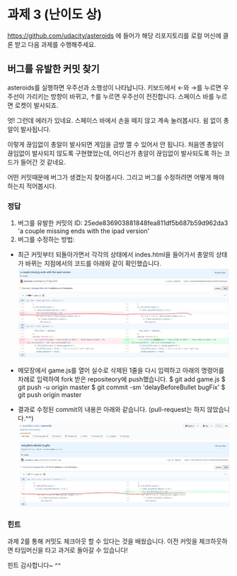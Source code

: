 # 과제 3 (난이도 상)

https://github.com/udacity/asteroids 에 들어가 해당 리포지토리를 로컬 머신에 클론 받고 다음 과제를 수행해주세요.

## 버그를 유발한 커밋 찾기

asteroids를 실행하면 우주선과 소행성이 나타납니다. 키보드에서 ←와 →를 누르면 우주선이 가리키는 방향이 바뀌고, ↑를 누르면 우주선이 전진합니다. 스페이스 바를 누르면 로켓이 발사되죠. 

엇! 그런데 에러가 있네요. 스페이스 바에서 손을 떼지 않고 계속 눌러봅시다. 쉼 없이 총알이 발사됩니다. 

이렇게 끊임없이 총알이 발사되면 게임을 금방 깰 수 있어서 안 됩니다. 처음엔 총알이 끊임없이 발사되지 않도록 구현했었는데, 어디선가 총알이 끊임없이 발사되도록 하는 코드가 들어간 것 같네요.

어떤 커밋때문에 버그가 생겼는지 찾아봅시다. 그리고 버그를 수정하려면 어떻게 해야 하는지 적어봅시다.

### 정답

1. 버그를 유발한 커밋의 ID: 25ede836903881848fea811df5b687b59d962da3 'a couple missing ends with the ipad version'
2. 버그를 수정하는 방법: 
  - 최근 커밋부터 되돌아가면서 각각의 상태에서 indes.html을 들어가서 총알의 상태가 바뀌는 지점에서의 코드를 아래와 같이 확인했습니다. 
![asteroids-bug](../resources/bugFound.JPG)

  - 메모장에서 game.js를 열어 실수로 삭제된 1줄을 다시 입력하고 아래의 명령어를 차례로 입력하여 fork 받은 repositeory에 push했습니다. 
   $ git add game.js
   $ git push -u origin master
   $ git commit -sm 'delayBeforeBullet bugFix'
   $ git push origin master
  - 결과로 수정된 commit의 내용은 아래와 같습니다. (pull-request는 하지 않았습니다.^^)  
![asteroids-bug](../resources/bugFixed.JPG)
  
### 힌트
과제 2를 통해 커밋도 체크아웃 할 수 있다는 것을 배웠습니다. 이전 커밋을 체크하웃하면 타임머신을 타고 과거로 돌아갈 수 있습니다!

힌트 감사합니다~ ^^
